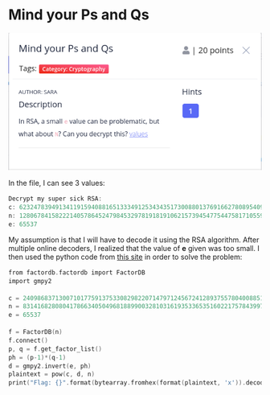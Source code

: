 # Mind your Ps and Qs

![](../../.gitbook/assets/image%20%2882%29.png)

In the file, I can see 3 values:

```c
Decrypt my super sick RSA:
c: 62324783949134119159408816513334912534343517300880137691662780895409992760262021
n: 1280678415822214057864524798453297819181910621573945477544758171055968245116423923
e: 65537   
```

My assumption is that I will have to decode it using the RSA algorithm. After multiple online decoders, I realized that the value of **e** given was too small. I then used the python code from [this site](https://github.com/Dvd848/CTFs/blob/master/2021_picoCTF/Mind_your_Ps_and_Qs.md) in order to solve the problem:

```c
from factordb.factordb import FactorDB
import gmpy2

c = 240986837130071017759137533082982207147971245672412893755780400885108149004760496
n = 831416828080417866340504968188990032810316193533653516022175784399720141076262857
e = 65537

f = FactorDB(n)
f.connect()
p, q = f.get_factor_list()
ph = (p-1)*(q-1)
d = gmpy2.invert(e, ph)
plaintext = pow(c, d, n)
print("Flag: {}".format(bytearray.fromhex(format(plaintext, 'x')).decode()))
```



